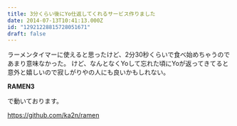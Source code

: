 ```yaml
---
title: 3分くらい後にYo仕返してくれるサービス作りました
date: 2014-07-13T10:41:13.000Z
id: "12921228815728051671"
draft: false
---
```

ラーメンタイマーに使えると思ったけど、2分30秒くらいで食べ始めちゃうのであまり意味なかった。
けど、なんとなくYoして忘れた頃にYoが返ってきてると意外と嬉しいので寂しがりやの人にも良いかもしれない。

<b>RAMEN3</b>

で動いております。

https://github.com/ka2n/ramen
